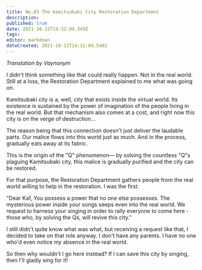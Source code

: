 ```yaml
---
title: No.03 The Kamitsubaki City Restoration Department 
description: 
published: true
date: 2021-10-12T14:32:04.549Z
tags: 
editor: markdown
dateCreated: 2021-10-12T14:32:04.549Z
---
```


*Translation by Vaynonym*

I didn't think something like that could really happen. Not in the real world. Still at a loss, the Restoration Department explained to me what was going on.

Kamitsubaki city is a, well, city that exists inside the virtual world. Its existence is sustained by the power of imagination of the people living in the real world. But that mechanism also comes at a cost, and right now this city is on the verge of destruction...

The reason being that this connection doesn't just deliver the laudable parts. Our malice flows into this world just as much. And in the process, gradually eats away at its fabric.

This is the origin of the  "Q" phenomenon—
by solving the countless "Q"s plaguing Kamitsubaki city, this malice is gradually purified and the city can be restored.

For that purpose, the Restoration Department gathers people from the real world willing to help in the restoration. I was the first.

"Dear Kaf,
You possess a power that no one else possesses. The mysterious power inside your songs seeps even into the real world.
We request to harness your singing in order to rally everyone to come here - those who, by solving the Qs, will revive this city."

I still didn't quite know what was what, but receiving a request like that, I decided to take on that role anyway.
I don't have any parents. I have no one who'd even notice my absence in the real world.

So then why wouldn't I go here instead? If I can save this city by singing, then I'll gladly sing for it!